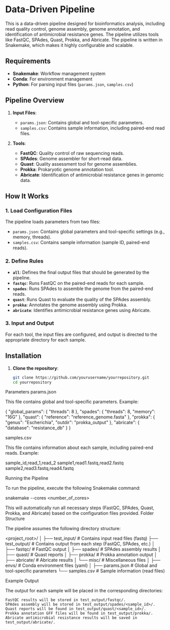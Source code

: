 # Data-Driven Pipeline

This is a data-driven pipeline designed for bioinformatics analysis, including read quality control, genome assembly, genome annotation, and identification of antimicrobial resistance genes. The pipeline utilizes tools like FastQC, SPAdes, Quast, Prokka, and Abricate. The pipeline is written in Snakemake, which makes it highly configurable and scalable.

## Requirements

- **Snakemake**: Workflow management system
- **Conda**: For environment management
- **Python**: For parsing input files (`params.json`, `samples.csv`)

## Pipeline Overview

1. **Input Files**:
   - `params.json`: Contains global and tool-specific parameters.
   - `samples.csv`: Contains sample information, including paired-end read files.

2. **Tools**:
   - **FastQC**: Quality control of raw sequencing reads.
   - **SPAdes**: Genome assembler for short-read data.
   - **Quast**: Quality assessment tool for genome assemblies.
   - **Prokka**: Prokaryotic genome annotation tool.
   - **Abricate**: Identification of antimicrobial resistance genes in genomic data.

## How It Works

### 1. **Load Configuration Files**
The pipeline loads parameters from two files:
- `params.json`: Contains global parameters and tool-specific settings (e.g., memory, threads).
- `samples.csv`: Contains sample information (sample ID, paired-end reads).

### 2. **Define Rules**

- **`all`**: Defines the final output files that should be generated by the pipeline.
- **`fastqc`**: Runs FastQC on the paired-end reads for each sample.
- **`spades`**: Runs SPAdes to assemble the genome from the paired-end reads.
- **`quast`**: Runs Quast to evaluate the quality of the SPAdes assembly.
- **`prokka`**: Annotates the genome assembly using Prokka.
- **`abricate`**: Identifies antimicrobial resistance genes using Abricate.

### 3. **Input and Output**
For each tool, the input files are configured, and output is directed to the appropriate directory for each sample.

## Installation

1. **Clone the repository**:
   ```bash
   git clone https://github.com/yourusername/yourrepository.git
   cd yourrepository


Parameters
params.json

This file contains global and tool-specific parameters. Example:

{
  "global_params": {
    "threads": 8
  },
  "spades": {
    "threads": 8,
    "memory": "16G"
  },
  "quast": {
    "reference": "reference_genome.fasta"
  },
  "prokka": {
    "genus": "Escherichia",
    "outdir": "prokka_output"
  },
  "abricate": {
    "database": "resistance_db"
  }
}

samples.csv

This file contains information about each sample, including paired-end reads. Example:

sample_id,read_1,read_2
sample1,read1.fastq,read2.fastq
sample2,read3.fastq,read4.fastq

Running the Pipeline

To run the pipeline, execute the following Snakemake command:

snakemake --cores <number_of_cores>

This will automatically run all necessary steps (FastQC, SPAdes, Quast, Prokka, and Abricate) based on the configuration files provided.
Folder Structure

The pipeline assumes the following directory structure:

<project_root>/
│
├── test_input/            # Contains input read files (fastq)
├── test_output/           # Contains output from each step (FastQC, SPAdes, etc.)
│   ├── fastqc/            # FastQC output
│   ├── spades/            # SPAdes assembly results
│   ├── quast/             # Quast reports
│   ├── prokka/            # Prokka annotation output
│   ├── abricate/          # Abricate results
│   └── misc/              # Miscellaneous files
│
├── envs/                  # Conda environment files (yaml)
│
├── params.json            # Global and tool-specific parameters
└── samples.csv            # Sample information (read files)

Example Output

The output for each sample will be placed in the corresponding directories:

    FastQC results will be stored in test_output/fastqc/.
    SPAdes assembly will be stored in test_output/spades/<sample_id>/.
    Quast reports will be found in test_output/quast/<sample_id>/.
    Prokka annotation GFF files will be found in test_output/prokka/.
    Abricate antimicrobial resistance results will be saved in test_output/abricate/.
